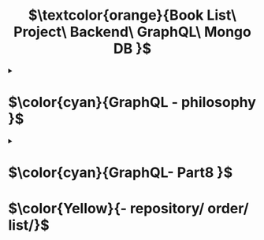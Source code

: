 <h1 align="center"> $\textcolor{orange}{Book List\ Project\ Backend\ GraphQL\ Mongo DB }$
</h1>

<details>
<summary>

# $\color{cyan}{GraphQL - philosophy }$

 </summary>

\*\*\* Copyright of University Helsinki Fullstack note Part8a

In recent years, GraphQL, developed by Facebook, has become popular for communication between web applications and servers.

The GraphQL philosophy is very different from REST. REST is resource-based. Every resource, for example a user, has its own address which identifies it, for example /users/10. All operations done to the resource are done with HTTP requests to its URL. The action depends on the HTTP method used.

The resource-basedness of REST works well in most situations. However, it can be a bit awkward sometimes.

Let's consider the following example: our bloglist application contains some kind of social media functionality, and we would like to show a list of all the blogs that were added by users who have commented on any of the blogs we follow.

If the server implemented a REST API, we would probably have to do multiple HTTP requests from the browser before we had all the data we wanted. The requests would also return a lot of unnecessary data, and the code on the browser would probably be quite complicated.

If this was an often-used functionality, there could be a REST endpoint for it. If there were a lot of these kinds of scenarios however, it would become very laborious to implement REST endpoints for all of them.

A GraphQL server is well-suited for these kinds of situations.

The main principle of GraphQL is that the code on the browser forms a query describing the data wanted, and sends it to the API with an HTTP POST request. Unlike REST, all GraphQL queries are sent to the same address, and their type is POST.

The data described in the above scenario could be fetched with (roughly) the following query:

query FetchBlogsQuery {
user(username: "mluukkai") {
followedUsers {
blogs {
comments {
user {
blogs {
title
}
}
}
}
}
}
}

</details>

<details>
<summary>

# $\color{cyan}{GraphQL- Part8 }$

# $\color{Yellow}{- repository/ order/ list/}$

</summary>

# $\color{aquamarine}{Part8a}$

- bookauthor-backend

# $\color{aquamarine}{ Part8b}$

- bookauthor-frontend

# $\color{aquamarine}{Part8c}$

- graphql-mongodb-bookauthor-backend

# $\color{aquamarine}{Part8d}$

- graphql-mongodb-bookauthor-frontend

# $\color{aquamarine}{Part8d}$

- graphql-mongodb-bookauthor-front and back end work on subsciption

</details>
